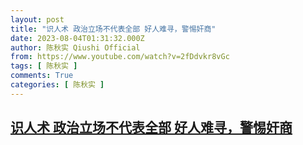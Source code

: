 ```yaml
---
layout: post
title: "识人术 政治立场不代表全部 好人难寻，警惕奸商"
date: 2023-08-04T01:31:32.000Z
author: 陈秋实 Qiushi Official
from: https://www.youtube.com/watch?v=2fDdvkr8vGc
tags: [ 陈秋实 ]
comments: True
categories: [ 陈秋实 ]
---
```

<!--1691112692000-->
[识人术 政治立场不代表全部 好人难寻，警惕奸商](https://www.youtube.com/watch?v=2fDdvkr8vGc)
------

<div>

</div>
